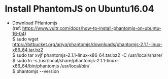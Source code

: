 # Install PhantomJS on Ubuntu16.04
* Download PHantomjs  
(ref: https://www.vultr.com/docs/how-to-install-phantomjs-on-ubuntu-16-04)  
$ sudo wget https://bitbucket.org/ariya/phantomjs/downloads/phantomjs-2.1.1-linux-x86_64.tar.bz2  
$ sudo tar xvjf phantomjs-2.1.1-linux-x86_64.tar.bz2 -C /usr/local/share/  
$ sudo ln -s /usr/local/share/phantomjs-2.1.1-linux-x86_64/bin/phantomjs /usr/local/bin/  
$ phantomjs --version  

